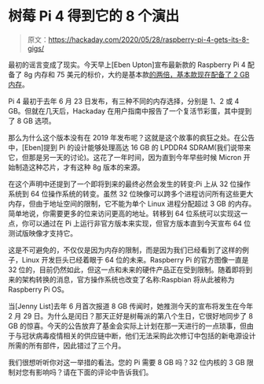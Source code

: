 # 树莓 Pi 4 得到它的 8 个演出

> 原文：<https://hackaday.com/2020/05/28/raspberry-pi-4-gets-its-8-gigs/>

最初的谣言变成了现实。今天早上[Eben Upton]宣布最新款的 Raspberry Pi 4 配备了 8g 内存和 75 美元的标价，大约是基本款[的两倍，基本款现在配备了 2 GB 内存](https://hackaday.com/2020/02/27/raspberry-pi-4-offers-up-2-gb-for-the-price-of-one/)。

Pi 4 最初于去年 6 月 23 日发布，有三种不同的内存选择，分别是 1、2 或 4 GB。但就在几天后，Hackaday 在用户指南中报告了一个复活节彩蛋，其中提到了 8 GB 选项。

那么为什么这个版本没有在 2019 年发布呢？这就是这个故事的疯狂之处。在公告中，[Eben]提到 Pi 的设计能够处理高达 16 GB 的 LPDDR4 SDRAM(我们说带来它，但那是另一天的讨论)。这花了一年时间，因为直到今年早些时候 Micron 开始制造这种芯片，才有这种 8g 版本的来源。

在这个声明中还提到了一个即将到来的最终必然会发生的转变:Pi 上从 32 位操作系统到 64 位操作系统的转变。虽然 32 位映像可以跨多个进程访问所有这些更大内存，但由于地址空间的限制，它不能为单个 Linux 进程分配超过 3 GB 的内存。简单地说，你需要更多的位来访问更高的地址。转移到 64 位系统可以实现这一点，你可以通过在 Pi 上运行非官方版本来实现，但官方版本直到今天宣布 64 位测试版映像才支持它。

这是不可避免的，不仅仅是因为内存的限制，而是因为我们已经看到了这样的例子，Linux 开发巨头已经着眼于 64 位的未来。Raspberry Pi 的官方图像一直是 32 位的，目前仍然如此，但这一点和未来的硬件产品正在受到限制。随着即将到来的架构转换的消息，官方操作系统也改变了名称:Raspbian 将从此被称为 Raspberry Pi OS。

当[Jenny List]去年 6 月首次报道 8 GB 传闻时，她推测今天的宣布将发生在今年 2 月 29 日。为什么是闰日？那天正好是树莓派的第八个生日，它很好地同步了 8 GB 的惊喜。今天的公告放弃了基金会实际上计划在那一天进行的一点琐事，但由于与冠状病毒疫情相关的供应链中断，他们无法采购此次修订中包括的新电源设计所需的所有部件，因此错过了三个月。

我们很想听听你对这一举措的看法。您的 Pi 需要 8 GB 吗？32 位内核的 3 GB 限制对您有影响吗？请在下面的评论中告诉我们。